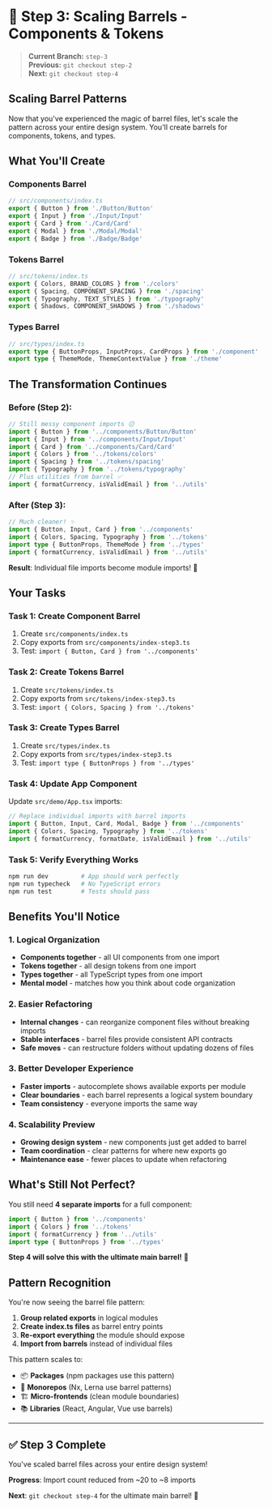 # 🚀 Step 3: Scaling Barrels - Components & Tokens

> **Current Branch:** `step-3`  
> **Previous:** `git checkout step-2`  
> **Next:** `git checkout step-4`

## Scaling Barrel Patterns

Now that you've experienced the magic of barrel files, let's scale the pattern across your entire design system. You'll create barrels for components, tokens, and types.

## What You'll Create

### Components Barrel
```typescript
// src/components/index.ts
export { Button } from './Button/Button'
export { Input } from './Input/Input'
export { Card } from './Card/Card'
export { Modal } from './Modal/Modal'
export { Badge } from './Badge/Badge'
```

### Tokens Barrel
```typescript
// src/tokens/index.ts
export { Colors, BRAND_COLORS } from './colors'
export { Spacing, COMPONENT_SPACING } from './spacing'
export { Typography, TEXT_STYLES } from './typography'
export { Shadows, COMPONENT_SHADOWS } from './shadows'
```

### Types Barrel
```typescript
// src/types/index.ts
export type { ButtonProps, InputProps, CardProps } from './component'
export type { ThemeMode, ThemeContextValue } from './theme'
```

## The Transformation Continues

### Before (Step 2):
```typescript
// Still messy component imports 😐
import { Button } from '../components/Button/Button'
import { Input } from '../components/Input/Input'
import { Card } from '../components/Card/Card'
import { Colors } from '../tokens/colors'
import { Spacing } from '../tokens/spacing'
import { Typography } from '../tokens/typography'
// Plus utilities from barrel ✅
import { formatCurrency, isValidEmail } from '../utils'
```

### After (Step 3):
```typescript
// Much cleaner! ✨
import { Button, Input, Card } from '../components'
import { Colors, Spacing, Typography } from '../tokens'
import type { ButtonProps, ThemeMode } from '../types'
import { formatCurrency, isValidEmail } from '../utils'
```

**Result**: Individual file imports become module imports! 🎉

## Your Tasks

### Task 1: Create Component Barrel
1. Create `src/components/index.ts`
2. Copy exports from `src/components/index-step3.ts`
3. Test: `import { Button, Card } from '../components'`

### Task 2: Create Tokens Barrel
1. Create `src/tokens/index.ts`
2. Copy exports from `src/tokens/index-step3.ts`
3. Test: `import { Colors, Spacing } from '../tokens'`

### Task 3: Create Types Barrel
1. Create `src/types/index.ts`
2. Copy exports from `src/types/index-step3.ts`
3. Test: `import type { ButtonProps } from '../types'`

### Task 4: Update App Component
Update `src/demo/App.tsx` imports:

```typescript
// Replace individual imports with barrel imports
import { Button, Input, Card, Modal, Badge } from '../components'
import { Colors, Spacing, Typography } from '../tokens'
import { formatCurrency, formatDate, isValidEmail } from '../utils'
```

### Task 5: Verify Everything Works
```bash
npm run dev         # App should work perfectly
npm run typecheck   # No TypeScript errors
npm run test        # Tests should pass
```

## Benefits You'll Notice

### 1. Logical Organization
- **Components together** - all UI components from one import
- **Tokens together** - all design tokens from one import  
- **Types together** - all TypeScript types from one import
- **Mental model** - matches how you think about code organization

### 2. Easier Refactoring
- **Internal changes** - can reorganize component files without breaking imports
- **Stable interfaces** - barrel files provide consistent API contracts
- **Safe moves** - can restructure folders without updating dozens of files

### 3. Better Developer Experience
- **Faster imports** - autocomplete shows available exports per module
- **Clear boundaries** - each barrel represents a logical system boundary
- **Team consistency** - everyone imports the same way

### 4. Scalability Preview
- **Growing design system** - new components just get added to barrel
- **Team coordination** - clear patterns for where new exports go
- **Maintenance ease** - fewer places to update when refactoring

## What's Still Not Perfect?

You still need **4 separate imports** for a full component:
```typescript
import { Button } from '../components'
import { Colors } from '../tokens'
import { formatCurrency } from '../utils'
import type { ButtonProps } from '../types'
```

**Step 4 will solve this with the ultimate main barrel!** 🎯

## Pattern Recognition

You're now seeing the barrel file pattern:
1. **Group related exports** in logical modules
2. **Create index.ts files** as barrel entry points
3. **Re-export everything** the module should expose
4. **Import from barrels** instead of individual files

This pattern scales to:
- 📦 **Packages** (npm packages use this pattern)
- 🏢 **Monorepos** (Nx, Lerna use barrel patterns)
- 🏗️ **Micro-frontends** (clean module boundaries)
- 📚 **Libraries** (React, Angular, Vue use barrels)

---

## ✅ Step 3 Complete

You've scaled barrel files across your entire design system!

**Progress**: Import count reduced from ~20 to ~8 imports

**Next**: `git checkout step-4` for the ultimate main barrel! 🚀